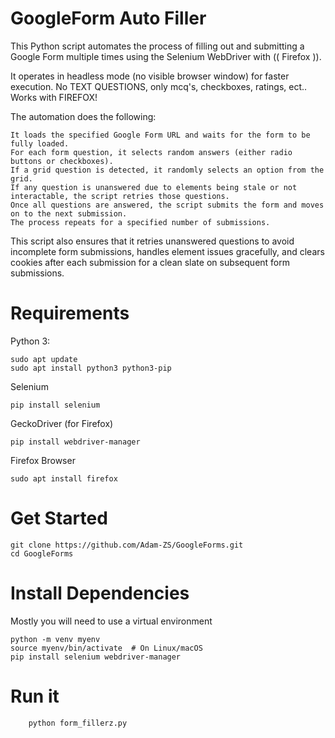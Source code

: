 # GoogleForm Auto Filler

This Python script automates the process of filling out and submitting a Google Form multiple times using the Selenium WebDriver with (( Firefox )). 

It operates in headless mode (no visible browser window) for faster execution. 
No TEXT QUESTIONS, only mcq's, checkboxes, ratings, ect..
Works with FIREFOX!

The automation does the following:

    It loads the specified Google Form URL and waits for the form to be fully loaded.
    For each form question, it selects random answers (either radio buttons or checkboxes).
    If a grid question is detected, it randomly selects an option from the grid.
    If any question is unanswered due to elements being stale or not interactable, the script retries those questions.
    Once all questions are answered, the script submits the form and moves on to the next submission.
    The process repeats for a specified number of submissions.

This script also ensures that it retries unanswered questions to avoid incomplete form submissions, handles element issues gracefully, and clears cookies after each submission for a clean slate on subsequent form submissions.

# Requirements


Python 3:

    sudo apt update
    sudo apt install python3 python3-pip

Selenium

    pip install selenium

GeckoDriver (for Firefox)
    
    pip install webdriver-manager

Firefox Browser

    sudo apt install firefox
# Get Started
    git clone https://github.com/Adam-ZS/GoogleForms.git
    cd GoogleForms

    
# Install Dependencies

Mostly you will need to use a virtual environment

    python -m venv myenv
    source myenv/bin/activate  # On Linux/macOS
    pip install selenium webdriver-manager

# Run it
        python form_fillerz.py

